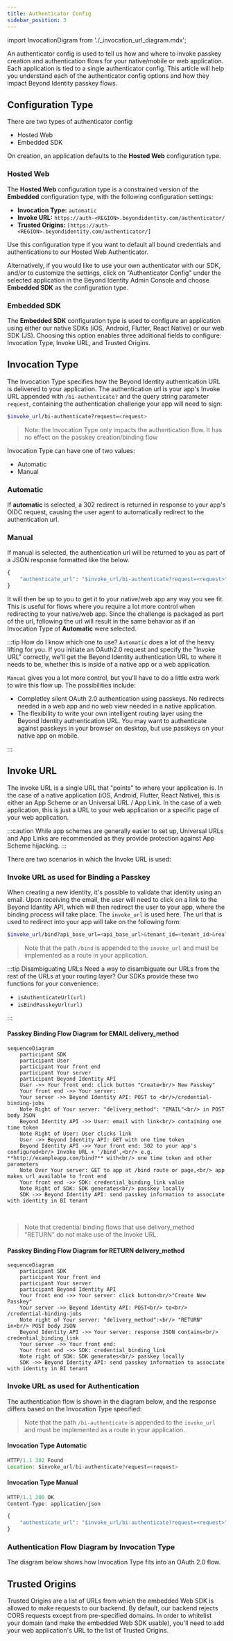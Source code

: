 ```yaml
---
title: Authenticator Config
sidebar_position: 3
---
```


import InvocationDigram from './\_invocation_url_diagram.mdx';

An authenticator config is used to tell us how and where to invoke passkey creation and authentication flows for your native/mobile or web application. Each application is tied to a single authenticator config. This article will help you understand each of the authenticator config options and how they impact Beyond Identity passkey flows.

## Configuration Type

There are two types of authenticator config:

- Hosted Web
- Embedded SDK

On creation, an application defaults to the **Hosted Web** configuration type.

### Hosted Web

The **Hosted Web** configuration type is a constrained version of the **Embedded** configuration type, with the following configuration settings:

- **Invocation Type:** `automatic`
- **Invoke URL:** `https://auth-<REGION>.beyondidentity.com/authenticator/`
- **Trusted Origins:** `[https://auth-<REGION>.beyondidentity.com/authenticator/]`

Use this configuration type if you want to default all bound credentials and authentications to our Hosted Web Authenticator.

Alternatively, if you would like to use your own authenticator with our SDK, and/or to customize the settings, click on "Authenticator Config" under the selected application in the Beyond Identity Admin Console and choose **Embedded SDK** as the configuration type.

### Embedded SDK

The **Embedded SDK** configuration type is used to configure an application using either our native SDKs (iOS, Android, Flutter, React Native) or our web SDK (JS). Choosing this option enables three additional fields to configure: Invocation Type, Invoke URL, and Trusted Origins.

## Invocation Type

The Invocation Type specifies how the Beyond Identity authentication URL is delivered to your application. The authentication url is your app's Invoke URL appended with `/bi-authenticate?` and the query string parameter `request`, containing the authentication challenge your app will need to sign:

```bash
$invoke_url/bi-authenticate?request=<request>
```

> Note: the Invocation Type only impacts the authentication flow. It has no effect on the passkey creation/binding flow

Invocation Type can have one of two values:

- Automatic
- Manual

### Automatic

If **automatic** is selected, a 302 redirect is returned in response to your app's OIDC request, causing the user agent to automatically redirect to the authentication url.

### Manual

If manual is selected, the authentication url will be returned to you as part of a JSON response formatted like the below.

```javascript
{
	"authenticate_url": "$invoke_url/bi-authenticate?request=<request>"
}
```

It will then be up to you to get it to your native/web app any way you see fit. This is useful for flows where you require a lot more control when redirecting to your native/web app. Since the challenge is packaged as part of the url, following the url will result in the same behavior as if an Invocation Type of **Automatic** were selected.

:::tip How do I know which one to use?
`Automatic` does a lot of the heavy lifting for you. If you initiate an OAuth2.0 request and specify the "Invoke URL" correctly, we'll get the Beyond Identity authentication URL to where it needs to be, whether this is inside of a native app or a web application.

`Manual` gives you a lot more control, but you'll have to do a little extra work to wire this flow up. The possibilities include:

- Completley silent OAuth 2.0 authentication using passkeys. No redirects needed in a web app and no web view needed in a native application.
- The flexibility to write your own intelligent routing layer using the Beyond Identity authentication URL. You may want to authenticate against passkeys in your browser on desktop, but use passkeys on your native app on mobile.

:::

## Invoke URL

The invoke URL is a single URL that "points" to where your application is. In the case of a native application (iOS, Android, Flutter, React Native), this is either an App Scheme or an Universal URL / App Link. In the case of a web application, this is just a URL to your web application or a specific page of your web application.

:::caution
While app schemes are generally easier to set up, Universal URLs and App Links are recommended as they provide protection against App Scheme hijacking.
:::

There are two scenarios in which the Invoke URL is used:

### Invoke URL as used for Binding a Passkey

When creating a new identity, it's possible to validate that identity using an email. Upon receiving the email, the user will need to click on a link to the Beyond Idantity API, which will then redirect the user to your app, where the binding process will take place. The `invoke_url` is used here. The url that is used to redirect into your app will take on the following form:

```bash
$invoke_url/bind?api_base_url=<api_base_url>&tenant_id=<tenant_id>&realm_id=<realm_id>&identity_id=<identity_id>&job_id=<job_id>&token=<token>
```

> Note that the path `/bind` is appended to the `invoke_url` and must be implemented as a route in your application.

:::tip Disambiguating URLs
Need a way to disambiguate our URLs from the rest of the URLs at your routing layer? Our SDKs provide these two functions for your convenience:

- `isAuthenticateUrl(url)`
- `isBindPasskeyUrl(url)`

:::

#### Passkey Binding Flow Diagram for EMAIL delivery_method

```mermaid
sequenceDiagram
    participant SDK
    participant User
    participant Your front end
    participant Your server
    participant Beyond Identity API 
    User ->> Your front end: click button "Create<br/> New Passkey"
    Your front end ->> Your server: 
    Your server ->> Beyond Identity API: POST to <br/>/credential-binding-jobs
    Note Right of Your server: "delivery_method": "EMAIL"<br/> in POST body JSON
    Beyond Identity API ->> User: email with link<br/> containing one time token
    Note Right of User: User clicks link
    User ->> Beyond Identity API: GET with one time token
    Beyond Identity API ->> Your front end: 302 to your app's configured<br/> Invoke URL + '/bind',<br/> e.g. **http://exampleapp.com/bind?** with<br/> one time token and other parameters
    Note Over Your server: GET to app at /bind route or page,<br/> app makes url available to front end
    Your front end ->> SDK: credential_binding_link value
    Note Right of SDK: SDK generates<br/> passkey locally
    SDK ->> Beyond Identity API: send passkey information to associate with identity in BI tenant
```  
<br/>

> Note that credential binding flows that use delivery_method "RETURN" do not make use of the Invoke URL.

#### Passkey Binding Flow Diagram for RETURN delivery_method

```mermaid
sequenceDiagram
    participant SDK
    participant Your front end
    participant Your server
    participant Beyond Identity API 
    Your front end ->> Your server: click button<br/>"Create New Passkey"
    Your server ->> Beyond Identity API: POST<br/> to<br/> /credential-binding-jobs
    Note right of Your server: "delivery_method":<br/> "RETURN" in<br/> POST body JSON
    Beyond Identity API ->> Your server: response JSON contains<br/> credential_binding_link
    Your server ->> Your front end: 
    Your front end ->> SDK: credential_binding_link
    Note right of SDK: SDK generates<br/> passkey locally
    SDK ->> Beyond Identity API: send passkey information to associate with identity in BI tenant
``` 

### Invoke URL as used for Authentication

The authentication flow is shown in the diagram below, and the response differs based on the Invocation Type specified:

> Note that the path `/bi-authenticate` is appended to the `invoke_url` and must be implemented as a route in your application.

#### Invocation Type **Automatic**

```javascript
HTTP/1.1 302 Found
Location: $invoke_url/bi-authenticate?request=<request>
```

#### Invocation Type **Manual**

```javascript
HTTP/1.1 200 OK
Content-Type: application/json

{
	"authenticate_url": "$invoke_url/bi-authenticate?request=<request>"
}
```

### Authentication Flow Diagram by Invocation Type

The diagram below shows how Invocation Type fits into an OAuth 2.0 flow.

<InvocationDigram/>

## Trusted Origins

Trusted Origins are a list of URLs from which the embedded Web SDK is allowed to make requests to our backend. By default, our backend rejects CORS requests except from pre-specified domains. In order to whitelist your domain (and make the embedded Web SDK usable), you'll need to add your web application's URL to the list of Trusted Origins.
